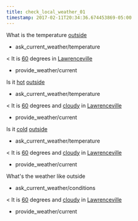 ```yaml
---
title: check_local_weather_01
timestamp: 2017-02-11T20:34:36.674453869-05:00
---
```


What is the temperature [outside](Lawrenceville#local)
* ask_current_weather/temperature

< It is [60](temperature) degrees in [Lawrenceville](city)
* provide_weather/current

Is it [hot](temperature) [outside](Lawrenceville#local)
* ask_current_weather/temperature

< It is [60](temperature) degrees and [cloudy](condition) in [Lawrenceville](city)
* provide_weather/current

Is it [cold](temperature) [outside](Lawrenceville#local)
* ask_current_weather/temperature

< It is [60](temperature) degrees and [cloudy](condition) in [Lawrenceville](city)
* provide_weather/current

What's the weather like outside
* ask_current_weather/conditions

< It is [60](temperature) degrees and [cloudy](condition) in [Lawrenceville](city)
* provide_weather/current
